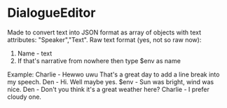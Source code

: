 # DialogueEditor
Made to convert text into JSON format as array of objects with text attributes: "Speaker","Text".
Raw text format (yes, not so raw now): 
1. Name - text
2. If that's narrative from nowhere then type $env as name 

Example:
Charlie - Hewwo uwu
That's a great day to add a line break into my speech.
Den - Hi. Well maybe yes.
$env - Sun was bright, wind was nice.
Den - Don't you think it's a great weather here?
Charlie - I prefer cloudy one.
